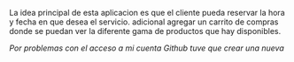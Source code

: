 La idea principal de esta aplicacion es que el cliente pueda reservar la hora y fecha en que desea el servicio.
adicional agregar un carrito de compras donde se puedan ver la diferente gama de productos que hay disponibles.


*Por problemas con el acceso a mi cuenta Github tuve que crear una nueva*
